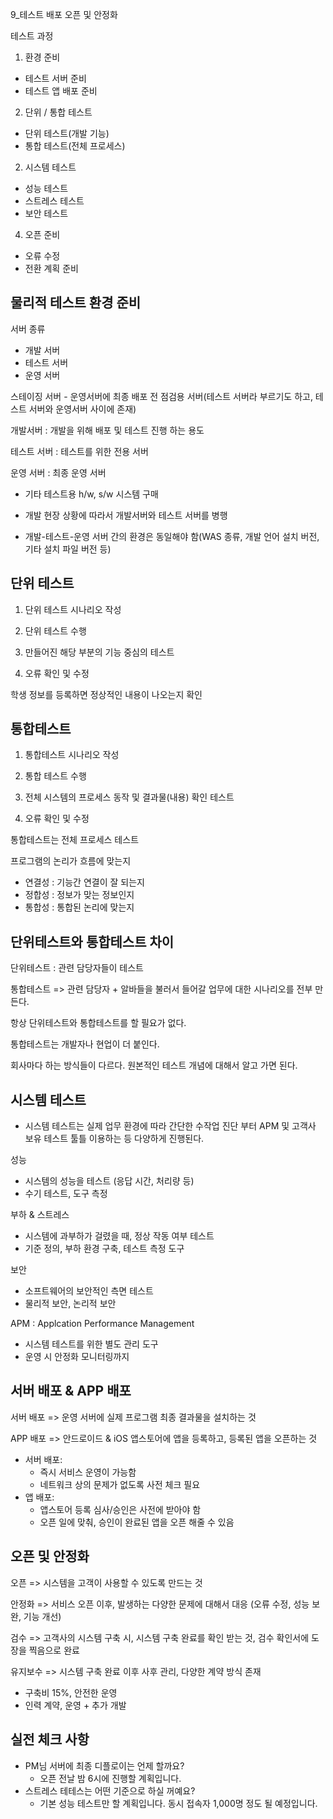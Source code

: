 9_테스트 배포 오픈 및 안정화



테스트 과정

1. 환경 준비

- 테스트 서버 준비
- 테스트 앱 배포 준비

2. 단위 / 통합 테스트

- 단위 테스트(개발 기능)
- 통합 테스트(전체 프로세스)

2. 시스템 테스트

- 성능 테스트
- 스트레스 테스트
- 보안 테스트

4. 오픈 준비

- 오류 수정
- 전환 계획 준비



## 물리적 테스트 환경 준비

서버 종류

- 개발 서버
- 테스트 서버
- 운영 서버

스테이징 서버 - 운영서버에 최종 배포 전 점검용 서버(테스트 서버라 부르기도 하고, 테스트 서버와 운영서버 사이에 존재)

개발서버 : 개발을 위해 배포 및 테스트 진행 하는 용도

테스트 서버 : 테스트를 위한 전용 서버

운영 서버 : 최종 운영 서버

- 기타 테스트용 h/w, s/w 시스템 구매



- 개발 현장 상황에 따라서 개발서버와 테스트 서버를 병행
- 개발-테스트-운영 서버 간의 환경은 동일해야 함(WAS 종류, 개발 언어 설치 버전, 기타 설치 파일 버전 등)



## 단위 테스트

1. 단위 테스트 시나리오 작성

2. 단위 테스트 수행
3. 만들어진 해당 부분의 기능 중심의 테스트
4. 오류 확인 및 수정

학생 정보를 등록하면 정상적인 내용이 나오는지 확인



## 통합테스트

1. 통합테스트 시나리오 작성

2. 통합 테스트 수행
3. 전체 시스템의 프로세스 동작 및 결과물(내용) 확인 테스트
4. 오류 확인 및 수정

통합테스트는 전체 프로세스 테스트

프로그램의 논리가 흐름에 맞는지

- 연결성 : 기능간 연결이 잘 되는지
- 정합성 : 정보가 맞는 정보인지
- 통합성 : 통합된 논리에 맞는지



## 단위테스트와 통합테스트 차이

단위테스트 : 관련 담당자들이 테스트

통합테스트 => 관련 담당자 + 알바들을 불러서 들어갈 업무에 대한 시나리오를 전부 만든다.



항상 단위테스트와 통합테스트를 할 필요가 없다.

통합테스트는 개발자나 현업이 더 붙인다.



회사마다 하는 방식들이 다르다. 원본적인 테스트 개념에 대해서 알고 가면 된다.



## 시스템 테스트

- 시스템 테스트는 실제 업무 환경에 따라 간단한 수작업 진단 부터 APM 및 고객사 보유 테스트 툴틀 이용하는 등 다양하게 진행된다.

성능

- 시스템의 성능을 테스트 (응답 시간, 처리량 등)
- 수기 테스트, 도구 측정

부하 & 스트레스

- 시스템에 과부하가 걸렸을 때, 정상 작동 여부 테스트
- 기준 정의, 부하 환경 구축, 테스트 측정 도구

보안 

- 소프트웨어의 보안적인 측면 테스트
- 물리적 보안, 논리적 보안



APM : Applcation Performance Management

- 시스템 테스트를 위한 별도 관리 도구
- 운영 시 안정화 모니터링까지



## 서버 배포 & APP 배포

서버 배포 => 운영 서버에 실제 프로그램 최종 결과물을 설치하는 것

APP 배포 => 안드로이드 & iOS 앱스토어에 앱을 등록하고, 등록된 앱을 오픈하는 것



- 서버 배포:
  - 즉시 서비스 운영이 가능함
  - 네트워크 상의 문제가 없도록 사전 체크 필요
- 앱 배포:
  - 앱스토어 등록 심사/승인은 사전에 받아야 함
  - 오픈 일에 맞춰, 승인이 완료된 앱을 오픈 해줄 수 있음





## 오픈 및 안정화

오픈 => 시스템을 고객이 사용할 수 있도록 만드는 것

안정화 => 서비스 오픈 이후, 발생하는 다양한 문제에 대해서 대응 (오류 수정, 성능 보완, 기능 개선)

검수 => 고객사의 시스템 구축 시, 시스템 구축 완료를 확인 받는 것, 검수 확인서에 도장을 찍음으로 완료

유지보수 => 시스템 구축 완료 이후 사후 관리, 다양한 계약 방식 존재

- 구축비 15%, 안전한 운영
- 인력 계약, 운영 + 추가 개발





## 실전 체크 사항

- PM님 서버에 최종 디플로이는 언제 할까요?
  - 오픈 전날 밤 6시에 진행할 계획입니다.
- 스트레스 테테스는 어떤 기준으로 하실 꺼예요?
  - 기본 성능 테스트만 할 계획입니다. 동시 접속자 1,000명 정도 될 예정입니다.





